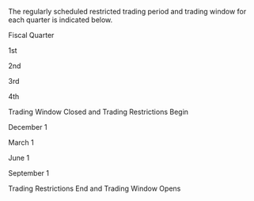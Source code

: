 The regularly scheduled restricted trading period and trading window for each quarter is indicated below.

Fiscal
Quarter

1st

2nd

3rd

4th

Trading Window
Closed and Trading
Restrictions Begin

December 1

March 1

June 1

September 1

Trading Restrictions End and Trading Window Opens